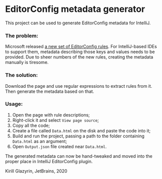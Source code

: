 # EditorConfig metadata generator

This project can be used to generate EditorConfig metadata for IntelliJ.

### The problem:
Microsoft released [a new set of EditorConfig rules](https://docs.microsoft.com/en-us/visualstudio/ide/editorconfig-code-style-settings-reference).
For IntelliJ-based IDEs to support them, metadata describing those keys and values needs to be provided.
Due to sheer numbers of the new rules, creating the metadata manually is tiresome.

### The solution:
Download the page and use regular expressions to extract rules from it.
Then generate the metadata based on that.

### Usage:
1. Open the page with rule descriptions;
2. Right-click it and select `View page source`;
3. Copy all the code;
4. Create a file called `Data.html` on the disk and paste the code into it;
5. Build and run the project, passing a path to the folder containing `Data.html` as an argument;
6. Open `Output.json` file created near `Data.html`.

The generated metadata can now be hand-tweaked and moved into the proper place in IntelliJ EditorConfig plugin.

Kirill Glazyrin, JetBrains, 2020